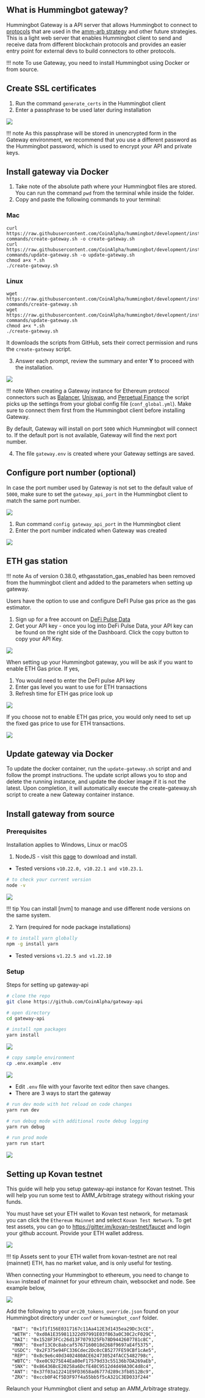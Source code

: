 ## What is Hummingbot gateway?

Hummingbot Gateway is a API server that allows Hummingbot to connect to [protocols](/protocol-connectors/overview/) that are used in the [amm-arb strategy](/strategies/amm-arb/) and other future strategies. This is a light web server that enables Hummingbot client to send and receive data from different blockchain protocols and provides an easier entry point for external devs to build connectors to other protocols.

!!! note
    To use Gateway, you need to install Hummingbot using Docker or from source.

## Create SSL certificates

1. Run the command `generate_certs` in the Hummingbot client
2. Enter a passphrase to be used later during installation

![](/assets/img/generate-certs.gif)

!!! note
    As this passphrase will be stored in unencrypted form in the Gateway environment, we recommend that you use a different password as the Hummingbot password, which is used to encrypt your API and private keys.

## Install gateway via Docker

1. Take note of the absolute path where your Hummingbot files are stored. You can run the command `pwd` from the terminal while inside the folder.
2. Copy and paste the following commands to your terminal:

### Mac

```Mac
curl https://raw.githubusercontent.com/CoinAlpha/hummingbot/development/installation/docker-commands/create-gateway.sh -o create-gateway.sh
curl https://raw.githubusercontent.com/CoinAlpha/hummingbot/development/installation/docker-commands/update-gateway.sh -o update-gateway.sh
chmod a+x *.sh
./create-gateway.sh
```

### Linux

```Linux
wget https://raw.githubusercontent.com/CoinAlpha/hummingbot/development/installation/docker-commands/create-gateway.sh
wget https://raw.githubusercontent.com/CoinAlpha/hummingbot/development/installation/docker-commands/update-gateway.sh
chmod a+x *.sh
./create-gateway.sh
```

It downloads the scripts from GitHub, sets their correct permission and runs the `create-gateway` script.

3. Answer each prompt, review the summary and enter **Y** to proceed with the installation.

![](/assets/img/gateway-2.gif)

!!! note
    When creating a Gateway instance for Ethereum protocol connectors such as [Balancer](/connectors/balancer), [Uniswap](/connectors/uniswap), and [Perpetual Finance](/protocol-connectors/perp-fi) the script picks up the settings from your global config file (`conf_global.yml`). Make sure to connect them first from the Hummingbot client before installing Gateway.

By default, Gateway will install on port `5000` which Hummingbot will connect to. If the default port is not available, Gateway will find the next port number.

4. The file `gateway.env` is created where your Gateway settings are saved.

## Configure port number (optional)

In case the port number used by Gateway is not set to the default value of `5000`, make sure to set the `gateway_api_port` in the Hummingbot client to match the same port number.

![](/assets/img/gateway-port-5001.png)

1. Run command `config gateway_api_port` in the Hummingbot client
2. Enter the port number indicated when Gateway was created

![](/assets/img/config-gateway-api-port.gif)

## ETH gas station

!!! note
    As of version 0.38.0, ethgasstation_gas_enabled has been removed from the hummingbot client and added to the parameters when setting up gateway.

Users have the option to use and configure DeFI Pulse gas price as the gas estimator.

1. Sign up for a free account on [DeFi Pulse Data](https://data.defipulse.com)
2. Get your API key - once you log into DeFi Pulse Data, your API key can be found on the right side of the Dashboard. Click the copy button to copy your API Key.

![](/assets/img/defipulse-2.png)

When setting up your Hummingbot gateway, you will be ask if you want to enable ETH Gas price. If yes,

1. You would need to enter the DeFI pulse API key
2. Enter gas level you want to use for ETH transactions
3. Refresh time for ETH gas price look up

![](/assets/img/ethgas-yes.png)

If you choose not to enable ETH gas price, you would only need to set up the fixed gas price to use for ETH transactions.

![](/assets/img/ethgas-no.png)

## Update gateway via Docker

To update the docker container, run the `update-gateway.sh` script and and follow the prompt instructions. The update script allows you to stop and delete the running instance, and update the docker image if it is not the latest. Upon completion, it will automatically execute the create-gateway.sh script to create a new Gateway container instance.

## Install gateway from source

### Prerequisites

Installation applies to Windows, Linux or macOS

1. NodeJS - visit this [page](https://docs.npmjs.com/downloading-and-installing-node-js-and-npm/) to download and install.

- Tested versions `v10.22.0, v10.22.1 and v10.23.1`.

```bash
# to check your current version
node -v
```

![](/assets/img/gw_version.gif)

!!! tip
    You can install [nvm] to manage and use different node versions on the same system.

2. Yarn (required for node package installations)

```bash
# to install yarn globally
npm -g install yarn
```

- Tested versions `v1.22.5 and v1.22.10`

### Setup

Steps for setting up gateway-api

```bash
# clone the repo
git clone https://github.com/CoinAlpha/gateway-api
```

```bash
# open directory
cd gateway-api
```

```bash
# install npm packages
yarn install
```

![](/assets/img/gw_yarn.gif)

```bash
# copy sample environment
cp .env.example .env
```

![](/assets/img/gw_env.gif)

- Edit `.env` file with your favorite text editor then save changes.
- There are 3 ways to start the gateway

```bash
# run dev mode with hot reload on code changes
yarn run dev
```

```bash
# run debug mode with additional route debug logging
yarn run debug
```

```bash
# run prod mode
yarn run start
```

![](/assets/img/gw_starting.gif)

## Setting up Kovan testnet

This guide will help you setup gateway-api instance for Kovan testnet. This will help you run some test to AMM_Arbitrage strategy without risking your funds.

You must have set your ETH wallet to Kovan test network, for metamask you can click the `Ethereum Mainnet` and select `Kovan Test Network`. To get test assets, you can go to https://gitter.im/kovan-testnet/faucet and login your github account. Provide your ETH wallet address.

![](/assets/img/kovan-metamask.PNG)

!!! tip
    Assets sent to your ETH wallet from kovan-testnet are not real (mainnet) ETH, has no market value, and is only useful for testing.

When connecting your Hummingbot to ethereum, you need to change to `kovan` instead of mainnet for your ethreum chain, websocket and node. See example below,

![](/assets/img/gateway-kovan.jpg)

Add the following to your `erc20_tokens_override.json` found on your Hummingbot directory under `conf` or `hummingbot_conf` folder.

```
  "BAT": "0x1f1f156E0317167c11Aa412E3d1435ea29Dc3cCE",
  "WETH": "0xd0A1E359811322d97991E03f863a0C30C2cF029C",
  "DAI": "0x1528F3FCc26d13F7079325Fb78D9442607781c8C",
  "MKR": "0xef13C0c8abcaf5767160018d268f9697aE4f5375",
  "USDC": "0x2F375e94FC336Cdec2Dc0cCB5277FE59CBf1cAe5",
  "REP": "0x8c9e6c40d3402480ACE624730524fACC5482798c",
  "WBTC": "0xe0C9275E44Ea80eF17579d33c55136b7DA269aEb",
  "SNX": "0x86436BcE20258a6DcfE48C9512d4d49A30C4d8c4",
  "ANT": "0x37f03a12241E9FD3658ad6777d289c3fb8512Bc9",
  "ZRX": "0xccb0F4Cf5D3F97f4a55bb5f5cA321C3ED033f244"
```

Relaunch your Hummingbot client and setup an AMM_Arbitrage strategy.
